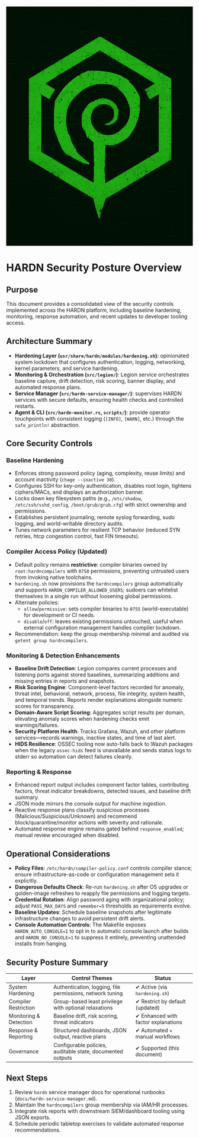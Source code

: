 ![HARDN Logo](docs/assets/IMG_1233.jpeg)
# HARDN Security Posture Overview

## Purpose

This document provides a consolidated view of the security controls implemented across the HARDN platform, including baseline hardening, monitoring, response automation, and recent updates to developer tooling access.

## Architecture Summary

- **Hardening Layer (`usr/share/hardn/modules/hardening.sh`)**: opinionated system lockdown that configures authentication, logging, networking, kernel parameters, and service hardening.
- **Monitoring & Orchestration (`src/legion/`)**: Legion service orchestrates baseline capture, drift detection, risk scoring, banner display, and automated response plans.
- **Service Manager (`src/hardn-service-manager/`)**: supervises HARDN services with secure defaults, ensuring health checks and controlled restarts.
- **Agent & CLI (`src/hardn-monitor.rs`, `scripts/`)**: provide operator touchpoints with consistent logging (`[INFO]`, `[WARN]`, etc.) through the `safe_println!` abstraction.

## Core Security Controls

### Baseline Hardening

- Enforces strong password policy (aging, complexity, reuse limits) and account inactivity (`chage --inactive 30`).
- Configures SSH for key-only authentication, disables root login, tightens ciphers/MACs, and displays an authorization banner.
- Locks down key filesystem paths (e.g., `/etc/shadow`, `/etc/ssh/sshd_config`, `/boot/grub/grub.cfg`) with strict ownership and permissions.
- Establishes persistent journaling, remote syslog forwarding, sudo logging, and world-writable directory audits.
- Tunes network parameters for resilient TCP behavior (reduced SYN retries, htcp congestion control, fast FIN timeouts).

### Compiler Access Policy (Updated)

- Default policy remains **restrictive**: compiler binaries owned by `root:hardncompilers` with `0750` permissions, preventing untrusted users from invoking native toolchains.
- `hardening.sh` now provisions the `hardncompilers` group automatically and supports `HARDN_COMPILER_ALLOWED_USERS`; sudoers can whitelist themselves in a single run without loosening global permissions.
- Alternate policies:
  - `allow`/`permissive`: sets compiler binaries to `0755` (world-executable) for development or CI needs.
  - `disable`/`off`: leaves existing permissions untouched, useful when external configuration management handles compiler lockdown.
- Recommendation: keep the group membership minimal and audited via `getent group hardncompilers`.

### Monitoring & Detection Enhancements

- **Baseline Drift Detection**: Legion compares current processes and listening ports against stored baselines, summarizing additions and missing entries in reports and snapshots.
- **Risk Scoring Engine**: Component-level factors recorded for anomaly, threat intel, behavioral, network, process, file integrity, system health, and temporal trends. Reports render explanations alongside numeric scores for transparency.
- **Domain-Aware Script Scoring**: Aggregates script results per domain, elevating anomaly scores when hardening checks emit warnings/failures.
- **Security Platform Health**: Tracks Grafana, Wazuh, and other platform services—records warnings, inactive states, and time of last alert.
- **HIDS Resilience**: OSSEC tooling now auto-falls back to Wazuh packages when the legacy `ossec-hids` feed is unavailable and sends status logs to stderr so automation can detect failures cleanly.

### Reporting & Response

- Enhanced report output includes component factor tables, contributing factors, threat indicator breakdowns, detected issues, and baseline drift summary.
- JSON mode mirrors the console output for machine ingestion.
- Reactive response plans classify suspicious processes (Malicious/Suspicious/Unknown) and recommend block/quarantine/monitor actions with severity and rationale.
- Automated response engine remains gated behind `response_enabled`; manual review encouraged when disabled.

## Operational Considerations

- **Policy Files**: `/etc/hardn/compiler-policy.conf` controls compiler stance; ensure infrastructure-as-code or configuration management sets it explicitly.
- **Dangerous Defaults Check**: Re-run `hardening.sh` after OS upgrades or golden-image refreshes to reapply file permissions and logging targets.
- **Credential Rotation**: Align password aging with organizational policy; adjust `PASS_MAX_DAYS` and `remember=5` thresholds as requirements evolve.
- **Baseline Updates**: Schedule baseline snapshots after legitimate infrastructure changes to avoid persistent drift alerts.
- **Console Automation Controls**: The Makefile exposes `HARDN_AUTO_CONSOLE=1` to opt in to automatic console launch after builds and `HARDN_NO_CONSOLE=1` to suppress it entirely, preventing unattended installs from hanging.

## Security Posture Summary

| Layer | Control Themes | Status |
| --- | --- | --- |
| System Hardening | Authentication, logging, file permissions, network tuning | ✔ Active (via `hardening.sh`) |
| Compiler Restriction | Group-based least privilege with optional relaxations | ✔ Restrict by default (updated) |
| Monitoring & Detection | Baseline drift, risk scoring, threat indicators | ✔ Enhanced with factor explanations |
| Response & Reporting | Structured dashboards, JSON output, reactive plans | ✔ Automated + manual workflows |
| Governance | Configurable policies, auditable state, documented outputs | ✔ Supported (this document) |

## Next Steps

1. Review `hardn` service manager docs for operational runbooks (`docs/hardn-service-manager.md`).
2. Maintain the `hardncompilers` group membership via IAM/HR processes.
3. Integrate risk reports with downstream SIEM/dashboard tooling using JSON exports.
4. Schedule periodic tabletop exercises to validate automated response recommendations.

